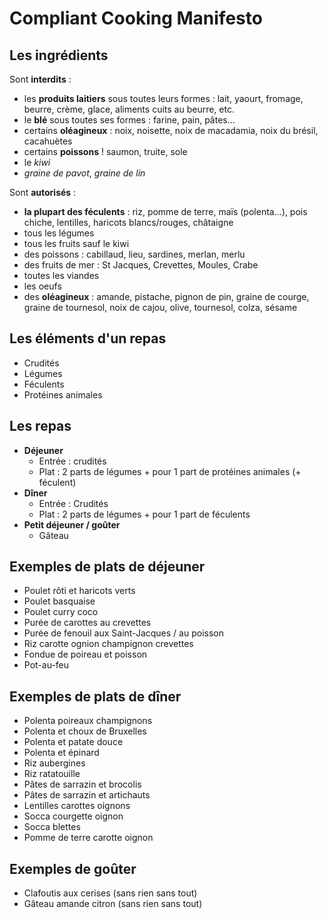 # Compliant Cooking Manifesto

## Les ingrédients

Sont **interdits** :
  * les **produits laitiers** sous toutes leurs formes : lait, yaourt, fromage, beurre, crème, glace, aliments cuits au beurre, etc.
  * le **blé** sous toutes ses formes : farine, pain, pâtes...
  * certains **oléagineux** : noix, noisette, noix de macadamia, noix du brésil, cacahuètes
  * certains **poissons** ! saumon, truite, sole
  * le *kiwi*
  * *graine de pavot*, *graine de lin*

Sont **autorisés** : 
  * **la plupart des féculents** : riz, pomme de terre, maïs (polenta…), pois chiche, lentilles, haricots blancs/rouges, châtaigne
  * tous les légumes
  * tous les fruits sauf le kiwi
  * des poissons : cabillaud, lieu, sardines, merlan, merlu
  * des fruits de mer : St Jacques, Crevettes, Moules, Crabe
  * toutes les viandes
  * les oeufs
  * des **oléagineux** : amande, pistache, pignon de pin, graine de courge, graine de tournesol, noix de cajou, olive, tournesol, colza, sésame

## Les éléments d'un repas

  * Crudités
  * Légumes
  * Féculents
  * Protéines animales

## Les repas

  * **Déjeuner**
    * Entrée : crudités
    * Plat : 2 parts de légumes + pour 1 part de protéines animales (+ féculent)
  * **Dîner**
    * Entrée : Crudités
    * Plat : 2 parts de légumes + pour 1 part de féculents
  * **Petit déjeuner / goûter**
    * Gâteau

## Exemples de plats de déjeuner

  * Poulet rôti et haricots verts
  * Poulet basquaise
  * Poulet curry coco
  * Purée de carottes au crevettes
  * Purée de fenouil aux Saint-Jacques / au poisson
  * Riz carotte ognion champignon crevettes
  * Fondue de poireau et poisson
  * Pot-au-feu

## Exemples de plats de dîner

  * Polenta poireaux champignons
  * Polenta et choux de Bruxelles
  * Polenta et patate douce
  * Polenta et épinard
  * Riz aubergines
  * Riz ratatouille
  * Pâtes de sarrazin et brocolis
  * Pâtes de sarrazin et artichauts
  * Lentilles carottes oignons
  * Socca courgette oignon
  * Socca blettes
  * Pomme de terre carotte oignon

## Exemples de goûter

  * Clafoutis aux cerises (sans rien sans tout)
  * Gâteau amande citron (sans rien sans tout)

